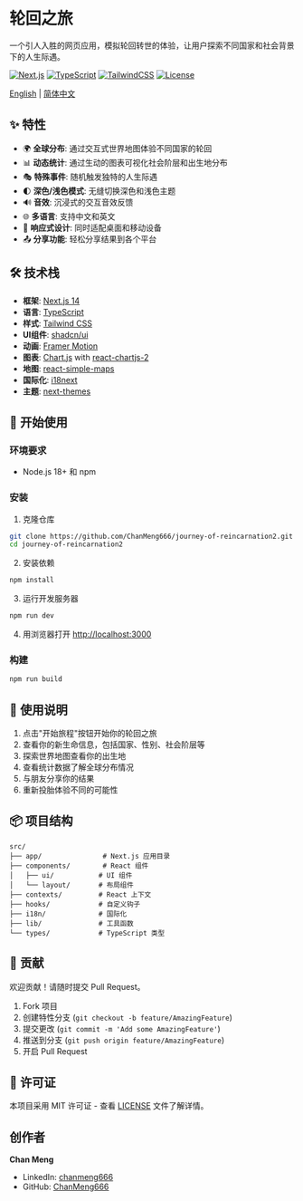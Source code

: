 # 轮回之旅

一个引人入胜的网页应用，模拟轮回转世的体验，让用户探索不同国家和社会背景下的人生际遇。

[![Next.js](https://img.shields.io/badge/next.js-14.2.10-black)](https://nextjs.org/)
[![TypeScript](https://img.shields.io/badge/typescript-5.x-blue)](https://www.typescriptlang.org/)
[![TailwindCSS](https://img.shields.io/badge/tailwindcss-3.x-38B2AC)](https://tailwindcss.com/)
[![License](https://img.shields.io/badge/license-MIT-green)](LICENSE)

[English](README.md) | [简体中文](README.zh-CN.md)

## ✨ 特性

- 🌍 **全球分布**: 通过交互式世界地图体验不同国家的轮回
- 📊 **动态统计**: 通过生动的图表可视化社会阶层和出生地分布
- 🎭 **特殊事件**: 随机触发独特的人生际遇
- 🌓 **深色/浅色模式**: 无缝切换深色和浅色主题
- 🔊 **音效**: 沉浸式的交互音效反馈
- 🌐 **多语言**: 支持中文和英文
- 📱 **响应式设计**: 同时适配桌面和移动设备
- 📤 **分享功能**: 轻松分享结果到各个平台

## 🛠️ 技术栈

- **框架**: [Next.js 14](https://nextjs.org/)
- **语言**: [TypeScript](https://www.typescriptlang.org/)
- **样式**: [Tailwind CSS](https://tailwindcss.com/)
- **UI组件**: [shadcn/ui](https://ui.shadcn.com/)
- **动画**: [Framer Motion](https://www.framer.com/motion/)
- **图表**: [Chart.js](https://www.chartjs.org/) with [react-chartjs-2](https://react-chartjs-2.js.org/)
- **地图**: [react-simple-maps](https://www.react-simple-maps.io/)
- **国际化**: [i18next](https://www.i18next.com/)
- **主题**: [next-themes](https://github.com/pacocoursey/next-themes)

## 🚀 开始使用

### 环境要求

- Node.js 18+ 和 npm

### 安装

1. 克隆仓库
```bash
git clone https://github.com/ChanMeng666/journey-of-reincarnation2.git
cd journey-of-reincarnation2
```

2. 安装依赖
```bash
npm install
```

3. 运行开发服务器
```bash
npm run dev
```

4. 用浏览器打开 [http://localhost:3000](http://localhost:3000)

### 构建

```bash
npm run build
```

## 🌟 使用说明

1. 点击"开始旅程"按钮开始你的轮回之旅
2. 查看你的新生命信息，包括国家、性别、社会阶层等
3. 探索世界地图查看你的出生地
4. 查看统计数据了解全球分布情况
5. 与朋友分享你的结果
6. 重新投胎体验不同的可能性

## 📦 项目结构

```
src/
├── app/               # Next.js 应用目录
├── components/        # React 组件
│   ├── ui/           # UI 组件
│   └── layout/       # 布局组件
├── contexts/         # React 上下文
├── hooks/            # 自定义钩子
├── i18n/             # 国际化
├── lib/              # 工具函数
└── types/            # TypeScript 类型
```

## 🤝 贡献

欢迎贡献！请随时提交 Pull Request。

1. Fork 项目
2. 创建特性分支 (`git checkout -b feature/AmazingFeature`)
3. 提交更改 (`git commit -m 'Add some AmazingFeature'`)
4. 推送到分支 (`git push origin feature/AmazingFeature`)
5. 开启 Pull Request

## 📄 许可证

本项目采用 MIT 许可证 - 查看 [LICENSE](LICENSE) 文件了解详情。

## 创作者

**Chan Meng**
- LinkedIn: [chanmeng666](https://www.linkedin.com/in/chanmeng666/)
- GitHub: [ChanMeng666](https://github.com/ChanMeng666)